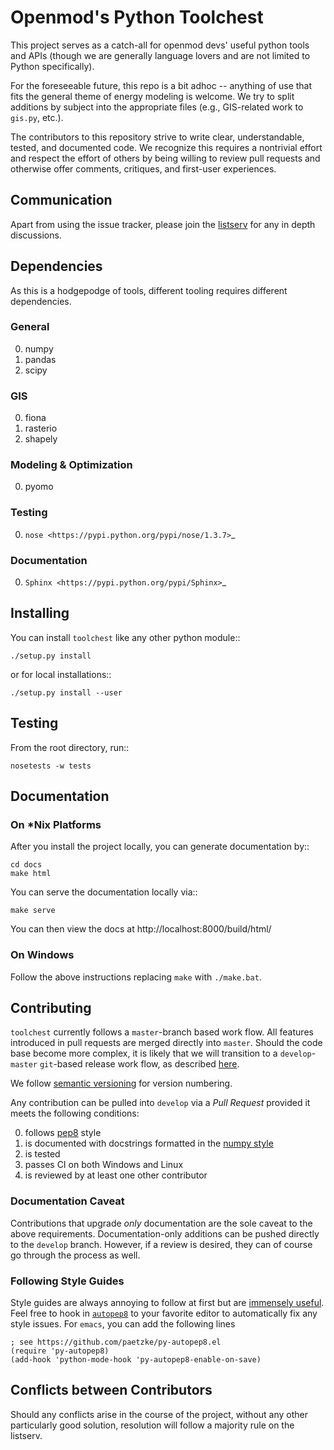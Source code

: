 # Openmod's Python Toolchest

This project serves as a catch-all for openmod devs' useful python tools and
APIs (though we are generally language lovers and are not limited to Python
specifically).

For the foreseeable future, this repo is a bit adhoc -- anything of use that fits
the general theme of energy modeling is welcome. We try to split additions by
subject into the appropriate files (e.g., GIS-related work to `gis.py`, etc.).

The contributors to this repository strive to write clear, understandable,
tested, and documented code. We recognize this requires a nontrivial effort and
respect the effort of others by being willing to review pull requests and
otherwise offer comments, critiques, and first-user experiences.

## Communication

Apart from using the issue tracker, please join the
[listserv](https://groups.google.com/forum/#!forum/openmod-initiative) for any
in depth discussions.

## Dependencies

As this is a hodgepodge of tools, different tooling requires different
dependencies.

### General

0. numpy
0. pandas
0. scipy

### GIS

0. fiona
0. rasterio
0. shapely

### Modeling & Optimization

0. pyomo

### Testing

0. `nose <https://pypi.python.org/pypi/nose/1.3.7>`_

### Documentation

0. `Sphinx <https://pypi.python.org/pypi/Sphinx>`_

## Installing

You can install `toolchest` like any other python module::

    ./setup.py install

or for local installations::

    ./setup.py install --user

## Testing

From the root directory, run::

    nosetests -w tests

## Documentation

### On *Nix Platforms

After you install the project locally, you can generate documentation by::

    cd docs
    make html

You can serve the documentation locally via::

    make serve
	
You can then view the docs at http://localhost:8000/build/html/

### On Windows

Follow the above instructions replacing ``make`` with ``./make.bat``.

## Contributing

`toolchest` currently follows a `master`-branch based work flow. All features
introduced in pull requests are merged directly into `master`. Should the code
base become more complex, it is likely that we will transition to a
`develop`-`master` `git`-based release work flow, as described
[here](http://nvie.com/posts/a-successful-git-branching-model/).

We follow [semantic versioning](http://semver.org/) for version numbering.

Any contribution can be pulled into `develop` via a *Pull Request* provided it
meets the following conditions:

0. follows [pep8](https://www.python.org/dev/peps/pep-0008/) style
0. is documented with docstrings formatted in the
  [numpy style](http://sphinxcontrib-napoleon.readthedocs.io/en/latest/example_numpy.html)
0. is tested
0. passes CI on both Windows and Linux
0. is reviewed by at least one other contributor

### Documentation Caveat

Contributions that upgrade *only* documentation are the sole caveat to the above
requirements. Documentation-only additions can be pushed directly to the
`develop` branch. However, if a review is desired, they can of course go through
the process as well.

### Following Style Guides

Style guides are always annoying to follow at first but are
[immensely useful](http://da-data.blogspot.com/2016/04/stealing-googles-coding-practices-for.html). Feel
free to hook in [`autopep8`](https://pypi.python.org/pypi/autopep8) to your
favorite editor to automatically fix any style issues. For `emacs`, you can add
the following lines

```
; see https://github.com/paetzke/py-autopep8.el
(require 'py-autopep8)
(add-hook 'python-mode-hook 'py-autopep8-enable-on-save)
```

## Conflicts between Contributors

Should any conflicts arise in the course of the project, without any other
particularly good solution, resolution will follow a majority rule on the
listserv.
